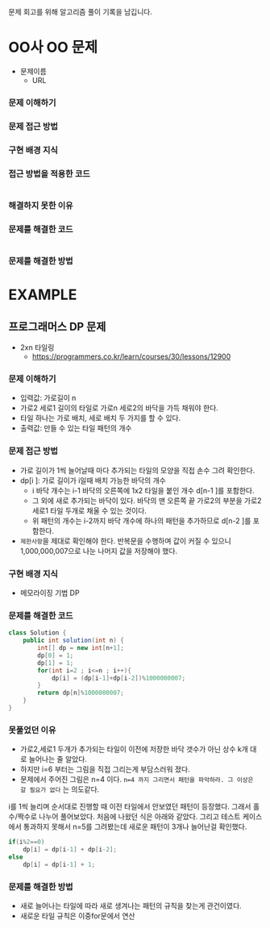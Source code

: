 문제 회고를 위해 알고리즘 풀이 기록을 남깁니다.

# OO사 OO 문제

- 문제이름
    - URL
    
### 문제 이해하기

### 문제 접근 방법

### 구현 배경 지식

### 접근 방법을 적용한 코드
```java
```

### 해결하지 못한 이유

### 문제를 해결한 코드
```java
```

### 문제를 해결한 방법



# EXAMPLE
## 프로그래머스 DP 문제
- 2xn 타일링
    - https://programmers.co.kr/learn/courses/30/lessons/12900

### 문제 이해하기
- 입력값: 가로길이 n
- 가로2 세로1 길이의 타일로 가로n 세로2의 바닥을 가득 채워야 한다.
- 타일 하나는 가로 배치, 세로 배치 두 가지를 할 수 있다.
- 출력값: 만들 수 있는 타일 패턴의 개수

### 문제 접근 방법
- 가로 길이가 1씩 늘어날때 마다 추가되는 타일의 모양을 직접 손수 그려 확인한다.
- dp[i ]: 가로 길이가 i일때 배치 가능한 바닥의 개수
  - i 바닥 개수는 i-1 바닥의 오른쪽에 1x2 타일을 붙인 개수 d[n-1 ]를 포함한다.
  - 그 외에 새로 추가되는 바닥이 있다. 바닥의 맨 오른쪽 끝 가로2의 부분을 가로2 세로1 타일 두개로 채울 수 있는 것이다.
  - 위 패턴의 개수는 i-2까지 바닥 개수에 하나의 패턴을 추가하므로 d[n-2 ]를 포함한다.
- `제한사항`을 제대로 확인해야 한다. 반복문을 수행하며 값이 커질 수 있으니 1,000,000,007으로 나눈 나머지 값을 저장해야 했다.

### 구현 배경 지식
- 메모라이징 기법 DP

### 문제를 해결한 코드

```java
class Solution {
    public int solution(int n) {
        int[] dp = new int[n+1];
        dp[0] = 1;
        dp[1] = 1;
        for(int i=2 ; i<=n ; i++){
            dp[i] = (dp[i-1]+dp[i-2])%1000000007;
        }
        return dp[n]%1000000007;
    }
}
```

### 못풀었던 이유

- 가로2,세로1 두개가 추가되는 타일이 이전에 저장한 바닥 갯수가 아닌 상수 k개 대로 늘어나는 줄 알았다. 
- 하지만 i=6 부터는 그림을 직접 그리는게 부담스러워 졌다. 
- 문제에서 주어진 그림은 n=4 이다. `n=4 까지 그리면서 패턴을 파악하라. 그 이상은 갈 필요가 없다` 는 의도같다.


i를 1씩 늘리며 순서대로 진행할 때 이전 타일에서 안보였던 패턴이 등장했다. 그래서 홀수/짝수로 나누어 풀어보았다. 처음에 나왔던 식은 아래와 같았다. 그리고 테스트 케이스에서 통과하지 못해서 n=5를 그려봤는데 새로운 패턴이 3개나 늘어난걸 확인했다.

```java
if(i%2==0)
    dp[i] = dp[i-1] + dp[i-2];
else
    dp[i] = dp[i-1] + 1;
```

### 문제를 해결한 방법
- 새로 늘어나는 타일에 따라 새로 생겨나는 패턴의 규칙을 찾는게 관건이였다.
- 새로운 타일 규칙은 이중for문에서 연산

